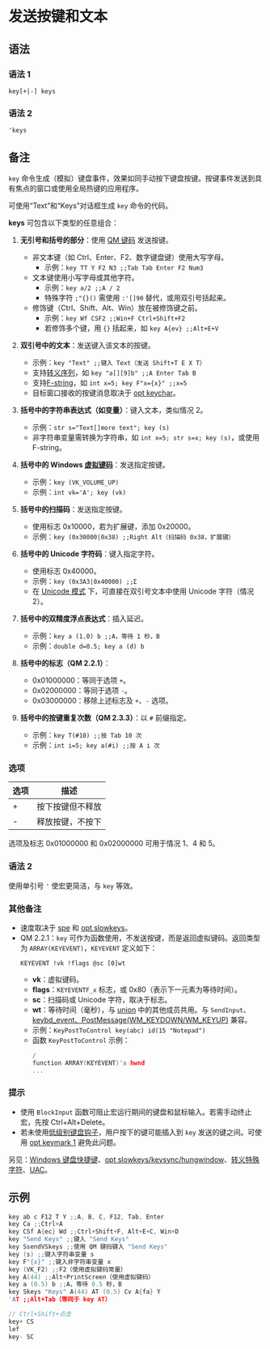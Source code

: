 # 发送按键和文本

## 语法

### 语法 1
```
key[+|-] keys
```

### 语法 2
```
'keys
```

## 备注

`key` 命令生成（模拟）键盘事件，效果如同手动按下键盘按键。按键事件发送到具有焦点的窗口或使用全局热键的应用程序。

可使用“Text”和“Keys”对话框生成 `key` 命令的代码。

**keys** 可包含以下类型的任意组合：

1. **无引号和括号的部分**：使用 [QM 键码](../Tables/IDP_KEYCODES.md) 发送按键。
   - 非文本键（如 Ctrl、Enter、F2、数字键盘键）使用大写字母。
     - 示例：`key TT Y F2 N3 ;;Tab Tab Enter F2 Num3`
   - 文本键使用小写字母或其他字符。
     - 示例：`key a/2 ;;A / 2`
     - 特殊字符 `;"{}()` 需使用 `:'[]90` 替代，或用双引号括起来。
   - 修饰键（Ctrl、Shift、Alt、Win）放在被修饰键之前。
     - 示例：`key Wf CSF2 ;;Win+F Ctrl+Shift+F2`
     - 若修饰多个键，用 `{}` 括起来，如 `key A{ev} ;;Alt+E+V`

2. **双引号中的文本**：发送键入该文本的按键。
   - 示例：`key "Text" ;;键入 Text（发送 Shift+T E X T）`
   - 支持[转义序列](../Language/IDP_CONSTANT.md)，如 `key "a[][9]b" ;;A Enter Tab B`
   - 支持[F-string](../Language/IDP_FSTRING.md)，如 `int x=5; key F"x={x}" ;;x=5`
   - 目标窗口接收的按键消息取决于 [opt keychar](IDP_OPT.md)。

3. **括号中的字符串表达式（如变量）**：键入文本，类似情况 2。
   - 示例：`str s="Text[]more text"; key (s)`
   - 非字符串变量需转换为字符串，如 `int x=5; str s=x; key (s)`，或使用 F-string。

4. **括号中的 Windows [虚拟键码](../Tables/IDP_VIRTUALKEYS.md)**：发送指定按键。
   - 示例：`key (VK_VOLUME_UP)`
   - 示例：`int vk='A'; key (vk)`

5. **括号中的扫描码**：发送指定按键。
   - 使用标志 0x10000，若为扩展键，添加 0x20000。
   - 示例：`key (0x30000|0x38) ;;Right Alt（扫描码 0x38，扩展键）`

6. **括号中的 Unicode 字符码**：键入指定字符。
   - 使用标志 0x40000。
   - 示例：`key (0x3A3|0x40000) ;;Σ`
   - 在 [Unicode 模式](../Other/IDP_UNICODE.md) 下，可直接在双引号文本中使用 Unicode 字符（情况 2）。

7. **括号中的双精度浮点表达式**：插入延迟。
   - 示例：`key a (1.0) b ;;A，等待 1 秒，B`
   - 示例：`double d=0.5; key a (d) b`

8. **括号中的标志（QM 2.2.1）**：
   - 0x01000000：等同于选项 `+`。
   - 0x02000000：等同于选项 `-`。
   - 0x03000000：移除上述标志及 `+`、`-` 选项。

9. **括号中的按键重复次数（QM 2.3.3）**：以 `#` 前缀指定。
   - 示例：`key T(#10) ;;按 Tab 10 次`
   - 示例：`int i=5; key a(#i) ;;按 A i 次`

### 选项

| 选项 | 描述 |
|------|------|
| + | 按下按键但不释放 |
| - | 释放按键，不按下 |

选项及标志 0x01000000 和 0x02000000 可用于情况 1、4 和 5。

### 语法 2
使用单引号 `'` 使宏更简洁，与 `key` 等效。

### 其他备注
- 速度取决于 [spe](IDP_SPE.md) 和 [opt slowkeys](IDP_OPT.md)。
- QM 2.2.1：`key` 可作为函数使用，不发送按键，而是返回虚拟键码。返回类型为 `ARRAY(KEYEVENT)`，`KEYEVENT` 定义如下：
  ```
  KEYEVENT !vk !flags @sc [0]wt
  ```
  - **vk**：虚拟键码。
  - **flags**：`KEYEVENTF_x` 标志，或 0x80（表示下一元素为等待时间）。
  - **sc**：扫描码或 Unicode 字符，取决于标志。
  - **wt**：等待时间（毫秒），与 [union](../Language/IDP_UNIONS.md) 中的其他成员共用。与 `SendInput`、[keybd_event、PostMessage(WM_KEYDOWN/WM_KEYUP)](../Other/IDP_MSDN.html) 兼容。
  - 示例：`KeyPostToControl key(abc) id(15 "Notepad")`
  - 函数 `KeyPostToControl` 示例：
    ```cpp
    /
    function ARRAY(KEYEVENT)'a hwnd
    ...
    ```

### 提示
- 使用 `BlockInput` 函数可阻止宏运行期间的键盘和鼠标输入。若需手动终止宏，先按 Ctrl+Alt+Delete。
- 若未使用[低级别键盘钩子](../QM_Help/IDH_SETT_TRIGGERS.html)，用户按下的键可能插入到 `key` 发送的键之间。可使用 [opt keymark 1](IDP_OPT.md) 避免此问题。

另见：[Windows 键盘快捷键](../Tables/IDP_KEYSHORTCUTS.md)、[opt slowkeys/keysync/hungwindow](IDP_OPT.md)、[转义特殊字符](../Language/IDP_CONSTANT.md)、[UAC](../Other/IDP_VISTA.md)。

## 示例

```cpp
key ab c F12 T Y ;;A, B, C, F12, Tab, Enter
key Ca ;;Ctrl+A
key CSf A{ec} Wd ;;Ctrl+Shift+F, Alt+E+C, Win+D
key "Send Keys" ;;键入 "Send Keys"
key SsendVSkeys ;;使用 QM 键码键入 "Send Keys"
key (s) ;;键入字符串变量 s
key F"{x}" ;;键入非字符串变量 x
key (VK_F2) ;;F2（使用虚拟键码常量）
key A(44) ;;Alt+PrintScreen（使用虚拟键码）
key a (0.5) b ;;A，等待 0.5 秒，B
key Skeys "Keys" A(44) AT (0.5) Cv A{fa} Y
'AT ;;Alt+Tab（等同于 key AT）

// Ctrl+Shift+点击
key+ CS
lef
key- SC
```